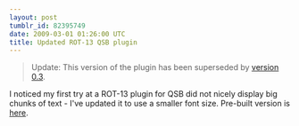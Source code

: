 ```yaml
---
layout: post
tumblr_id: 82395749
date: 2009-03-01 01:26:00 UTC
title: Updated ROT-13 QSB plugin
---
```


> Update: This version of the plugin has been superseded by [version 0.3](/2009/03/13/qsb-plugins-updated-for-vanadium.html).


I noticed my first try at a ROT-13 plugin for QSB did not nicely display big
chunks of text - I've updated it to use a smaller font size.  Pre-built version
is
[here](https://assets.nparry.com/software/google-quicksearchbox-plugins/rot13/Google-QSB-Rot13-v0.2.zip).


